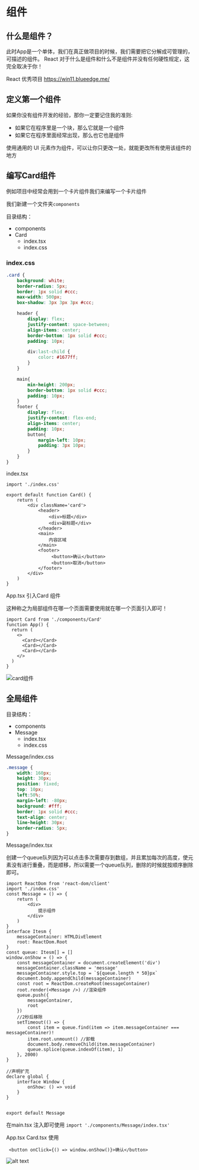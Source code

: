 # 组件

## 什么是组件？

此时App是一个单体，我们在真正做项目的时候，我们需要把它分解成可管理的，可描述的组件。
React 对于什么是组件和什么不是组件并没有任何硬性规定，这完全取决于你！

React 优秀项目 https://win11.blueedge.me/

## 定义第一个组件

如果你没有组件开发的经验，那你一定要记住我的准则:


   - 如果它在程序里是一个块，那么它就是一个组件
   - 如果它在程序里面经常出现，那么也它也是组件

   使用通用的 UI 元素作为组件，可以让你只更改一处，就能更改所有使用该组件的地方



## 编写Card组件

例如项目中经常会用到一个卡片组件我们来编写一个卡片组件

我们新建一个文件夹`components`

目录结构：

- components
 - Card
    - index.tsx
    - index.css

### index.css

```css
.card {
    background: white;
    border-radius: 5px;
    border: 1px solid #ccc;
    max-width: 500px;
    box-shadow: 3px 3px 3px #ccc;

    header {
        display: flex;
        justify-content: space-between;
        align-items: center;
        border-bottom: 1px solid #ccc;
        padding: 10px;

        div:last-child {
            color: #1677ff;
        }
    }

    main{
        min-height: 200px;
        border-bottom: 1px solid #ccc;
        padding: 10px;
    }
    footer {
        display: flex;
        justify-content: flex-end;
        align-items: center;
        padding: 10px;
        button{
            margin-left: 10px;
            padding: 3px 10px;
        }
    }
}
```
index.tsx

```tsx
import './index.css'

export default function Card() {
    return (
        <div className='card'>
            <header>
                <div>标题</div>
                <div>副标题</div>
            </header>
            <main>
                内容区域
            </main>
            <footer>
                 <button>确认</button>
                 <button>取消</button>
            </footer>
        </div>
    )
}
```
App.tsx 引入Card 组件

这种称之为局部组件在哪一个页面需要使用就在哪一个页面引入即可！

```tsx
import Card from './components/Card'
function App() {
  return (
    <>
      <Card></Card>
      <Card></Card>
      <Card></Card>
    </>
  )
}
```
![card组件](card.png)

## 全局组件

目录结构：

- components
 - Message
    - index.tsx
    - index.css

Message/index.css

```css
.message {
    width: 160px;
    height: 30px;
    position: fixed;
    top: 10px;
    left:50%;
    margin-left: -80px;
    background: #fff;
    border: 1px solid #ccc;
    text-align: center;
    line-height: 30px;
    border-radius: 5px;
}
```

Message/index.tsx

创建一个queue队列因为可以点击多次需要存到数组，并且累加每次的高度，使元素没有进行重叠，而是顺移，所以需要一个queue队列，删除的时候就按顺序删除即可。

```tsx
import ReactDom from 'react-dom/client'
import './index.css'
const Message = () => {
    return (
        <div>
            提示组件
        </div>
    )
}
interface Itesm {
    messageContainer: HTMLDivElement
    root: ReactDom.Root
}
const queue: Itesm[] = []
window.onShow = () => {
    const messageContainer = document.createElement('div')
    messageContainer.className = 'message'
    messageContainer.style.top = `${queue.length * 50}px`
    document.body.appendChild(messageContainer)
    const root = ReactDom.createRoot(messageContainer)
    root.render(<Message />) //渲染组件
    queue.push({
        messageContainer,
        root
    })
    //2秒后移除
    setTimeout(() => {
        const item = queue.find(item => item.messageContainer === messageContainer)!
        item.root.unmount() //卸载
        document.body.removeChild(item.messageContainer)
        queue.splice(queue.indexOf(item), 1)
    }, 2000)
}

//声明扩充
declare global {
    interface Window {
        onShow: () => void
    }
}


export default Message
```

在main.tsx 注入即可使用 `import './components/Message/index.tsx'`

App.tsx Card.tsx 使用

```tsx
 <button onClick={() => window.onShow()}>确认</button>
```

![alt text](message.png)